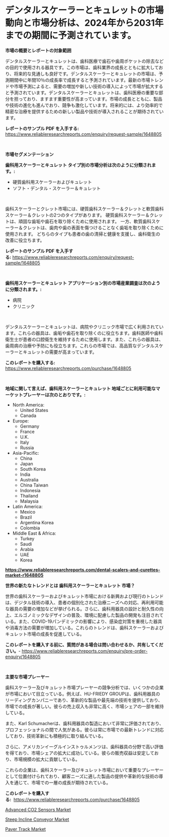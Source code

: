 <p><h1>デンタルスケーラーとキュレットの市場動向と市場分析は、2024年から2031年までの期間に予測されています。</h1></p><p><strong>市場の概要とレポートの対象範囲</strong></p>
<p><p>デンタルスケーラーとキュレットは、歯科医療で歯石や歯周ポケットの除去などの目的で使用される器具です。この市場は、歯科業界の成長とともに拡大しており、将来的な見通しも良好です。デンタルスケーラーとキュレットの市場は、予測期間中に年間10％の成長率で成長すると予測されています。最新の市場トレンドや市場予測によると、需要の増加や新しい技術の導入によって市場が拡大すると予測されています。デンタルスケーラーとキュレットは、歯科医療の重要な部分を担っており、ますます重要性が高まっています。市場の成長とともに、製品や技術の進化も進んでおり、競争も激化しています。将来的には、より効率的で精密な治療を提供するための新しい製品や技術が導入されることが期待されています。</p></p>
<p><strong>レポートのサンプル PDF を入手する:</strong> <a href="https://www.reliableresearchreports.com/enquiry/request-sample/1648805">https://www.reliableresearchreports.com/enquiry/request-sample/1648805</a></p>
<p>&nbsp;</p>
<p><strong>市場セグメンテーション</strong></p>
<p><strong>歯科用スケーラーとキュレット タイプ別の市場分析は次のように分類されます。:</strong></p>
<p><ul><li>硬質歯科用スケーラーおよびキュレット</li><li>ソフト・デンタル・スケーラー＆キュレット</li></ul></p>
<p>&nbsp;</p>
<p><p>歯科スケーラーとクレット市場には、硬質歯科スケーラー＆クレットと軟質歯科スケーラー＆クレットの2つのタイプがあります。 硬質歯科スケーラー＆クレットは、頑固な歯垢や歯石を取り除くために使用されます。 一方、軟質歯科スケーラー＆クレットは、歯肉や歯の表面を傷つけることなく歯垢を取り除くために使用されます。 どちらのタイプも患者の歯の清掃と健康を支援し、歯科衛生の改善に役立ちます。</p></p>
<p><strong>レポートのサンプル PDF を入手する:</strong>&nbsp;<a href="https://www.reliableresearchreports.com/enquiry/request-sample/1648805">https://www.reliableresearchreports.com/enquiry/request-sample/1648805</a></p>
<p>&nbsp;</p>
<p><strong> 歯科用スケーラーとキュレット アプリケーション別の市場産業調査は次のように分類されます。:</strong></p>
<p><ul><li>病院</li><li>クリニック</li></ul></p>
<p>&nbsp;</p>
<p><p>デンタルスケーラーとキュレットは、病院やクリニック市場で広く利用されています。これらの器具は、歯垢や歯石を取り除くのに役立ちます。歯科医師や歯科衛生士が患者の口腔衛生を維持するために使用します。また、これらの器具は、歯周病の治療や予防にも役立ちます。これらの市場では、高品質なデンタルスケーラーとキュレットの需要が高まっています。</p></p>
<p><strong>このレポートを購入する:</strong>&nbsp; <a href="https://www.reliableresearchreports.com/purchase/1648805">https://www.reliableresearchreports.com/purchase/1648805</a></p>
<p>&nbsp;</p>
<p><strong>地域に関して言えば、歯科用スケーラーとキュレット 地域ごとに利用可能なマーケットプレーヤーは次のとおりです。:</strong></p>
<p><ul>
    <li>
        North America:
        <ul>
            <li>United States</li>
            <li>Canada</li>
        </ul>
    </li>
    <li>
        Europe:
        <ul>
            <li>Germany</li>
            <li>France</li>
            <li>U.K.</li>
            <li>Italy</li>
            <li>Russia</li>
        </ul>
    </li>
    <li>
        Asia-Pacific:
        <ul>
            <li>China</li>
            <li>Japan</li>
            <li>South Korea</li>
            <li>India</li>
            <li>Australia</li>
            <li>China Taiwan</li>
            <li>Indonesia</li>
            <li>Thailand</li>
            <li>Malaysia</li>
        </ul>
    </li>
    <li>
        Latin America:
        <ul>
            <li>Mexico</li>
            <li>Brazil</li>
            <li>Argentina Korea</li>
            <li>Colombia</li>
        </ul>
    </li>
    <li>
        Middle East & Africa:
        <ul>
            <li>Turkey</li>
            <li>Saudi</li>
            <li>Arabia</li>
            <li>UAE</li>
            <li>Korea</li>
        </ul>
    </li>
    </ul></p>
<p><strong><a href="https://www.reliableresearchreports.com/dental-scalers-and-curettes-market-r1648805">https://www.reliableresearchreports.com/dental-scalers-and-curettes-market-r1648805</a></strong>&nbsp;</p>
<p><strong>世界の新たなトレンドとは 歯科用スケーラーとキュレット 市場？</strong></p>
<p><p>世界の歯科スケーラーおよびキュレット市場における新興および現行のトレンドは、デジタル技術の導入、患者の個別化された治療ニーズへの対応、再利用可能な器具の需要の増加などが挙げられる。さらに、歯科用器具の設計と耐久性の向上、エルゴノミックなデザインの普及、環境に配慮した製品の開発も注目されている。また、COVID-19パンデミックの影響により、感染症対策を重視した器具や消毒方法の需要が増加している。これらのトレンドは、歯科スケーラーおよびキュレット市場の成長を促進している。</p></p>
<p><strong>このレポートを購入する前に、質問がある場合は問い合わせるか、共有してください。</strong>- <a href="https://www.reliableresearchreports.com/enquiry/pre-order-enquiry/1648805">https://www.reliableresearchreports.com/enquiry/pre-order-enquiry/1648805</a></p>
<p>&nbsp;</p>
<p><strong>主要な市場プレーヤー</strong></p>
<p><p>歯科スケーラー及びキュレット市場プレーヤーの競争分析では、いくつかの企業が市場において目立っている。例えば、HU-FRIEDY GROUPは、歯科用器具のリーディングカンパニーであり、革新的な製品や最先端の技術を提供しており、市場での成長が著しい。彼らの売上収入も非常に高く、市場シェアの一部を維持している。</p><p>また、Karl Schumacherは、歯科用器具の製造において非常に評価されており、プロフェッショナルの間で人気がある。彼らは常に市場での最新トレンドに対応しており、技術革新にも積極的に取り組んでいる。</p><p>さらに、アメリカンイーグルインストゥルメンツは、歯科器具の分野で高い評価を得ており、市場シェアの拡大に成功している。彼らの販売収益は安定しており、市場規模の拡大に貢献している。</p><p>これらの企業は、歯科スケーラー及びキュレット市場において重要なプレーヤーとして位置付けられており、顧客ニーズに適した製品の提供や革新的な技術の導入を通じて、市場での一層の成長が期待されている。</p></p>
<p><strong>このレポートを購入する:</strong>&nbsp;&nbsp;<a href="https://www.reliableresearchreports.com/purchase/1648805">https://www.reliableresearchreports.com/purchase/1648805</a></p>
<p><p><a href="https://frill-swim-3cd.notion.site/Advanced-CO2-Sensors-Market-Share-Evolution-and-Market-Growth-Trends-2024-2031-5fb2a0d133644d8dbc46fbc1c23a8af0">Advanced CO2 Sensors Market</a></p><p><a href="https://github.com/kufem1/Market-Research-Report-List-2/blob/main/steep-incline-conveyor-market.md">Steep Incline Conveyor Market</a></p><p><a href="https://github.com/singletonthaxterkelliehr2df/Market-Research-Report-List-2/blob/main/paver-track-market.md">Paver Track Market</a></p></p>